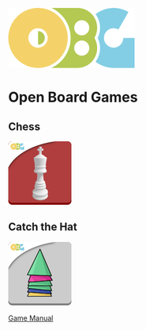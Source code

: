 ![](./logo_OBG.png)

# Open Board Games

## Chess

![](./Chess/logo_chess_OBG.png)

## Catch the Hat

![](./Catch_the_Hat/logo_catch_the_hat_OBG.png)

[Game Manual](./Catch_the_Hat/README_-_Catch_the_Hat.md)
